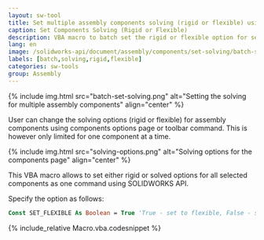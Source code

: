 ```yaml
---
layout: sw-tool
title: Set multiple assembly components solving (rigid or flexible) using SOLIDWORKS API
caption: Set Components Solving (Rigid or Flexible)
description: VBA macro to batch set the rigid or flexible option for selected components in the assembly using SOLIDWORKS API
lang: en
image: /solidworks-api/document/assembly/components/set-solving/batch-set-solving.png
labels: [batch,solving,rigid,flexible]
categories: sw-tools
group: Assembly
---
```

{% include img.html src="batch-set-solving.png" alt="Setting the solving for multiple assembly components" align="center" %}

User can change the solving options (rigid or flexible) for assembly components using components options page or toolbar command. This is however only limited for one component at a time.

{% include img.html src="solving-options.png" alt="Solving options for the components page" align="center" %}

This VBA macro allows to set either rigid or solved options for all selected components as one command using SOLIDWORKS API.

Specify the option as follows:

~~~ vb
Const SET_FLEXIBLE As Boolean = True 'True - set to flexible, False - set to Rigid
~~~

{% include_relative Macro.vba.codesnippet %}
